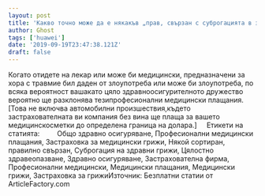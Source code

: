 ```yaml
---
layout: post
title: 'Какво точно може да е някакъв „прав, свързан с суброгацията в здравеопазването, който посочваме?'
author: Ghost
tags: ['huawei']
date: '2019-09-19T23:47:38.121Z'
draft: false
---
```


Когато отидете на лекар или може би медицински, предназначени за хора с травмие бил даден от злоупотреба или може би злоупотреба, по всяка вероятност вашакато цяло здравноосигурителното дружество вероятно ще разклонява тезипрофесионални медицински плащания. [Това не включва автомобилни произшествия,където застрахователната ви компания без вина ще плаща за вашето медицинскосметки до определена граница на долара.]     Етикети на статията:         Общо здравно осигуряване, Професионални медицински плащания, Застраховка за медицински грижи, Някой сортиран, правилно свързан, Суброгация на здравни грижи, Цялостно здравеопазване, Здравно осигуряване, Застрахователна фирма, Професионални медицински, Медицински плащания, Медицински грижи, Застраховка за грижиИзточник: Безплатни статии от ArticleFactory.com
